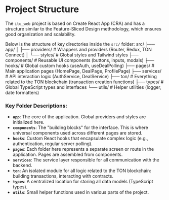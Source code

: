 # Project Structure

The `ito_web` project is based on Create React App (CRA) and has a structure similar to the Feature-Sliced Design methodology, which ensures good organization and scalability.

Below is the structure of key directories inside the `src/` folder:
src/
├── app/
│   ├── providers/  # Wrappers and providers (Router, Redux, TON Connect)
│   └── styles/     # Global styles and Tailwind styles
├── components/     # Reusable UI components (buttons, inputs, modals)
├── hooks/          # Global custom hooks (useAuth, useDealPolling)
├── pages/          # Main application pages (HomePage, DealPage, ProfilePage)
├── services/       # API interaction logic (AuthService, DealService)
├── ton/            # Everything related to the TON blockchain (transaction creation functions)
├── types/          # Global TypeScript types and interfaces
└── utils/          # Helper utilities (logger, date formatters)
### **Key Folder Descriptions:**

* **`app`**: The core of the application. Global providers and styles are initialized here.
* **`components`**: The "building blocks" for the interface. This is where universal components used across different pages are stored.
* **`hooks`**: Custom React hooks that encapsulate complex logic (e.g., authentication, regular server polling).
* **`pages`**: Each folder here represents a separate screen or route in the application. Pages are assembled from components.
* **`services`**: The service layer responsible for all communication with the backend.
* **`ton`**: An isolated module for all logic related to the TON blockchain: building transactions, interacting with contracts.
* **`types`**: A centralized location for storing all data models (TypeScript types).
* **`utils`**: Small helper functions used in various parts of the project.